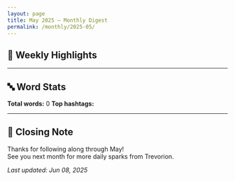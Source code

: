 ```yaml
---
layout: page
title: May 2025 – Monthly Digest
permalink: /monthly/2025-05/
---
```


## 📅 Weekly Highlights


---

## 🔤 Word Stats

**Total words:** 0
**Top hashtags:** 

---

## 🌟 Closing Note

Thanks for following along through May!  
See you next month for more daily sparks from Trevorion.

_Last updated: Jun 08, 2025_